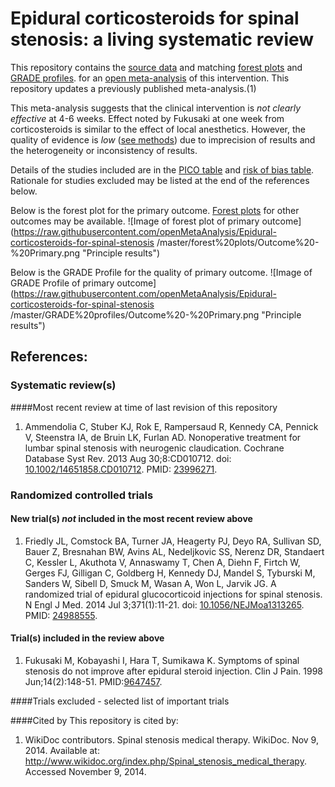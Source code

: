 Epidural corticosteroids for spinal stenosis: a living systematic review
============================================

This repository contains the [source data](../../tree/master/data) and matching [forest plots](../../tree/master/forest%20plots) and  [GRADE profiles](../../tree/master/GRADE%20profiles).
 for an [open  meta-analysis](https://public.opencpu.org/ocpu/github/openMetaAnalysis/home/www/) of this intervention. This repository updates a previously published meta-analysis.(1)

This meta-analysis suggests that the clinical intervention is *not clearly effective* at 4-6 weeks. Effect noted by Fukusaki at one week from corticosteroids is similar to the effect of local anesthetics. However, the quality of evidence is *low* ([see methods](https://github.com/openMetaAnalysis/_Methods/blob/master/README.md)) due to imprecision of results and the heterogeneity or inconsistency of results.

Details of the studies included are in the [PICO table](../../wiki/PICO-Table) and [risk of bias table](../../wiki/Risk-of-bias-table). Rationale for studies excluded may be listed at the end of the references below.

Below is the forest plot for the primary outcome. [Forest plots](../../tree/master/forest%20plots) for other outcomes may be available.
![Image of forest plot of primary outcome](https://raw.githubusercontent.com/openMetaAnalysis/Epidural-corticosteroids-for-spinal-stenosis /master/forest%20plots/Outcome%20-%20Primary.png "Principle results")


Below is the GRADE Profile for the quality of primary outcome.
![Image of GRADE Profile of primary outcome](https://raw.githubusercontent.com/openMetaAnalysis/Epidural-corticosteroids-for-spinal-stenosis /master/GRADE%20profiles/Outcome%20-%20Primary.png "Principle results")


References:
----------------------------------

### Systematic review(s)
####Most recent review at time of last revision of this repository
1. Ammendolia C, Stuber KJ, Rok E, Rampersaud R, Kennedy CA, Pennick V, Steenstra IA, de Bruin LK, Furlan AD. Nonoperative treatment for lumbar spinal stenosis with neurogenic claudication. Cochrane Database Syst Rev. 2013 Aug 30;8:CD010712. doi: [10.1002/14651858.CD010712](http://dx.doi.org/10.1002/14651858.CD010712). PMID: [23996271](http://pubmed.gov/23996271).

### Randomized controlled trials
#### New trial(s) *not* included in the most recent review above
1. Friedly JL, Comstock BA, Turner JA, Heagerty PJ, Deyo RA, Sullivan SD, Bauer Z, Bresnahan BW, Avins AL, Nedeljkovic SS, Nerenz DR, Standaert C, Kessler L, Akuthota V, Annaswamy T, Chen A, Diehn F, Firtch W, Gerges FJ, Gilligan C,
Goldberg H, Kennedy DJ, Mandel S, Tyburski M, Sanders W, Sibell D, Smuck M, Wasan A, Won L, Jarvik JG. A randomized trial of epidural glucocorticoid injections for spinal stenosis. N Engl J Med. 2014 Jul 3;371(1):11-21. doi: [10.1056/NEJMoa1313265](http://dx.doi.org/10.1056/NEJMoa1313265). PMID: [24988555](http://pubmed.gov/24988555).

#### Trial(s) included in the review above
1. Fukusaki M, Kobayashi I, Hara T, Sumikawa K. Symptoms of spinal stenosis do not improve after epidural steroid injection. Clin J Pain. 1998 Jun;14(2):148-51. PMID:[9647457](http://pubmed.gov/9647457).

####Trials excluded - selected list of important trials

####Cited by
This repository is cited by:

1. WikiDoc contributors. Spinal stenosis medical therapy. WikiDoc. Nov 9, 2014. Available at: http://www.wikidoc.org/index.php/Spinal_stenosis_medical_therapy. Accessed November 9, 2014. 
